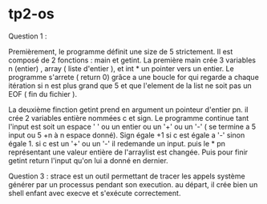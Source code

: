 # tp2-os
Question 1 :

Premièrement, le programme définit une size de 5 strictement. Il est composé de 2 fonctions : main et getint. La première main crée 3 variables n (entier) , array ( liste d'entier ), et int * un pointer vers un entier. Le programme s'arrete ( return 0) grâce a une boucle for qui regarde a chaque itération si n est plus grand que 5 et que l'element de la list ne soit pas un EOF ( fin du fichier ).

La deuxième finction getint prend en argument un pointeur d'entier pn. il crée 2 variables entière nommées c et sign. Le programme continue tant l'input est soit un espace ' ' ou un entier ou un '+' ou un '-' ( se termine a 5 input ou 5 +n à n espace donné). Sign égale +1 si c est égale a '-' sinon égale 1. si c est un '+' ou un '-' il redemande un input. puis le * pn représentant une valeur entière de l'arraylist est changée. Puis pour finir getint return l'input qu'on lui a donné en dernier.

Question 3 : strace est un outil permettant de tracer les appels système générer par un processus pendant son execution. au départ, il crée bien un shell enfant avec execve et s'exécute correctement.
